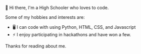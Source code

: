 👋 Hi there, I'm a High Schooler who loves to code.

Some of my hobbies and interests are:
* 🖥️ I can code with using Python, HTML, CSS, and Javascript
* ⚡ I enjoy participating in hackathons and have won a few.
  
Thanks for reading about me.
